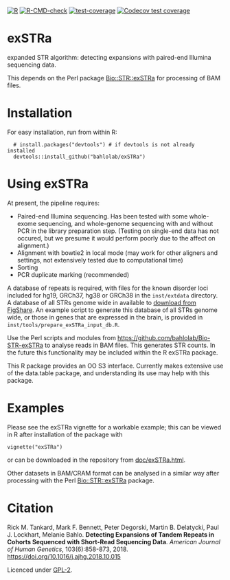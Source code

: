 <!-- badges: start -->
[![R](https://github.com/bahlolab/exSTRa/actions/workflows/r.yml/badge.svg)](https://github.com/bahlolab/exSTRa/actions/workflows/r.yml)
[![R-CMD-check](https://github.com/bahlolab/exSTRa/actions/workflows/check_standard.yml/badge.svg)](https://github.com/bahlolab/exSTRa/actions/workflows/check_standard.yml)
[![test-coverage](https://github.com/bahlolab/exSTRa/actions/workflows/test-coverage.yaml/badge.svg)](https://github.com/bahlolab/exSTRa/actions/workflows/test-coverage.yaml)
[![Codecov test coverage](https://codecov.io/gh/bahlolab/exSTRa/branch/master/graph/badge.svg)](https://app.codecov.io/gh/bahlolab/exSTRa?branch=master)
<!-- badges: end -->

# exSTRa
expanded STR algorithm: detecting expansions with paired-end Illumina sequencing data. 

This depends on the Perl package 
[Bio::STR::exSTRa](https://github.com/bahlolab/Bio-STR-exSTRa) 
for processing of BAM files. 

# Installation

For easy installation, run from within R:
```
  # install.packages("devtools") # if devtools is not already installed
  devtools::install_github("bahlolab/exSTRa")
```
  

# Using exSTRa
At present, the pipeline requires:
- Paired-end Illumina sequencing. Has been tested with some whole-exome sequencing, and whole-genome sequencing with and without PCR in the library preparation step. (Testing on single-end data has not occured, but we presume it would perform poorly due to the affect on alignment.)
- Alignment with bowtie2 in local mode (may work for other aligners and settings, not extensively tested due to computational time)
- Sorting 
- PCR duplicate marking (recommended)

A database of repeats is required, with files for the known disorder loci included for hg19, GRCh37, hg38 or GRCh38 in the `inst/extdata` directory.
A database of all STRs genome wide in available to [download from FigShare](https://figshare.com/s/bb1e6358781bb3ca12c2).
An example script to generate this database of all STRs genome wide, or those in genes that are expressed in the brain, is provided in `inst/tools/prepare_exSTRa_input_db.R`.

Use the Perl scripts and modules from https://github.com/bahlolab/Bio-STR-exSTRa to analyse reads in BAM files. This generates STR counts. 
In the future this functionality may be included within the R exSTRa package. 

This R package provides an OO S3 interface. 
Currently makes extensive use of the data.table package, and understanding its use may help with this package. 

# Examples

Please see the exSTRa vignette for a workable example; 
this can be viewed in R after installation of the package with
```
vignette("exSTRa")
```
or can be downloaded in the repository from [doc/exSTRa.html](https://bahlolab.github.io/exSTRa/doc/exSTRa.html).
 
Other datasets in BAM/CRAM format can be analysed in a similar way after processing with the Perl 
[Bio::STR::exSTRa](https://github.com/bahlolab/Bio-STR-exSTRa) package. 

# Citation

Rick M. Tankard,
Mark F. Bennett,
Peter Degorski,
Martin B. Delatycki,
Paul J. Lockhart,
Melanie Bahlo.
        **Detecting Expansions of Tandem Repeats in Cohorts Sequenced with Short-Read Sequencing Data**. 
        *American Journal of Human Genetics*,
        103(6):858-873, 2018.
        https://doi.org/10.1016/j.ajhg.2018.10.015
        
Licenced under [GPL-2](LICENCE).
